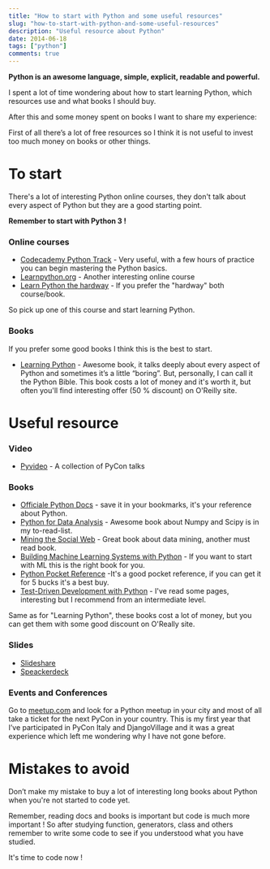 ```yaml
---
title: "How to start with Python and some useful resources"
slug: "how-to-start-with-python-and-some-useful-resources"
description: "Useful resource about Python"
date: 2014-06-18
tags: ["python"]
comments: true
---
```


**Python is an awesome language, simple, explicit, readable and powerful.**

I spent a lot of time wondering about how to start learning Python, which resources use and what books I should buy.

After this and some money spent on books I want to share my experience:

First of all there’s a lot of free resources so I think it is not useful to invest too much money on books or other things.

# To start

There's a lot of interesting Python online courses, they don't talk about every aspect of Python but they are a good starting point.

**Remember to start with Python 3 !**

### Online courses
- [Codecademy Python Track](https://www.codecademy.com/catalog/language/python "Codecademy Python Track") - Very useful, with a few hours of practice you can begin mastering the Python basics.
- [Learnpython.org](http://learnpythonthehardway.org/book/ "Learnpython.org") - Another interesting online course
- [Learn Python the hardway](http://learnpythonthehardway.org/book "Learn Python the hardway") - If you prefer the "hardway" both course/book.

So pick up one of this course and start learning Python.

### Books

If you prefer some good books I think this is the best to start.

- [Learning Python](http://shop.oreilly.com/product/0636920028154.do "Learning Python") - Awesome book, it talks deeply about every aspect of Python and sometimes it’s a little “boring”. But, personally, I can call it the Python Bible.
This book costs a lot of money and it's worth it, but often you'll find interesting offer (50 % discount) on O'Reilly site.

# Useful resource

### Video

- [Pyvideo](http://pyvideo.org/ "Pyvideo") - A collection of PyCon talks

### Books

- [Officiale Python Docs](https://docs.python.org/3/ "Officiale Python Docs") - save it in your bookmarks, it's your reference about Python.
- [Python for Data Analysis](http://shop.oreilly.com/product/0636920023784.do "Python for Data Analysis") - Awesome book about Numpy and Scipy is in my to-read-list.
- [Mining the Social Web](http://shop.oreilly.com/product/0636920030195.do "Mining the Social Web") - Great book about data mining, another must read book.
- [Building Machine Learning Systems with Python](http://shop.oreilly.com/product/9781782161400.do "Building Machine Learning Systems with Python") - If you want to start with ML this is the right book for you.
- [Python Pocket Reference](http://shop.oreilly.com/product/0636920028338.do "Python Pocket Reference") -It's a good pocket reference, if you can get it for 5 bucks it's a best buy.
- [Test-Driven Development with Python](http://shop.oreilly.com/product/0636920029533.do "Test-Driven Development with Python") - I've read some pages, interesting but I recommend from an intermediate level.

Same as for "Learning Python", these books cost a lot of money, but you can get them with some good discount on O'Really site.

### Slides
- [Slideshare](http://www.slideshare.net/ "Slideshare.com")
- [Speackerdeck](https://speakerdeck.com/ "Speackerdeck.com")

### Events and Conferences
Go to [meetup.com](http://www.meetup.com/ "Meetup.com") and look for a Python meetup in your city and most of all take a ticket for the next PyCon in your country.
This is my first year that I’ve participated in PyCon Italy and DjangoVillage and it was a great experience which left me wondering why I have not gone before.

# Mistakes to avoid
Don’t make my mistake to buy a lot of interesting long books about Python when you're not started to code yet.

Remember, reading docs and books is important but code is much more important !
So after studying function, generators, class and others remember to write some code to see if you understood what you have studied.

It's time to code now !
